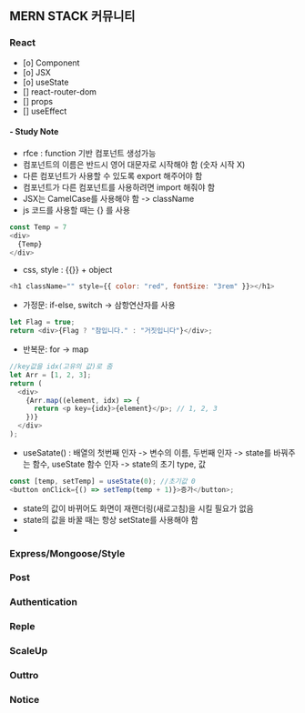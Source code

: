 ## MERN STACK 커뮤니티

### React

- [o] Component
- [o] JSX
- [o] useState
- [] react-router-dom
- [] props
- [] useEffect

#### - Study Note

- rfce : function 기반 컴포넌트 생성가능
- 컴포넌트의 이름은 반드시 영어 대문자로 시작해야 함 (숫자 시작 X)
- 다른 컴포넌트가 사용할 수 있도록 export 해주어야 함
- 컴포넌트가 다른 컴포넌트를 사용하려면 import 해줘야 함
- JSX는 CamelCase를 사용해야 함 -> className
- js 코드를 사용할 때는 {} 를 사용

```js
const Temp = 7
<div>
  {Temp}
</div>
```

- css, style : {{}} + object

```js
<h1 className="" style={{ color: "red", fontSize: "3rem" }}></h1>
```

- 가정문: if-else, switch -> 삼항연산자를 사용

```js
let Flag = true;
return <div>{Flag ? "참입니다." : "거짓입니다"}</div>;
```

- 반복문: for -> map

```js
//key값을 idx(고유의 값)로 줌
let Arr = [1, 2, 3];
return (
  <div>
    {Arr.map((element, idx) => {
      return <p key={idx}>{element}</p>; // 1, 2, 3
    })}
  </div>
);
```

- useSatate() : 배열의 첫번째 인자 -> 변수의 이름, 두번째 인자 -> state를 바꿔주는 함수, useState 함수 인자 -> state의 초기 type, 값

```js
const [temp, setTemp] = useState(0); //초기값 0
<button onClick={() => setTemp(temp + 1)}>증가</button>;
```

- state의 값이 바뀌어도 화면이 재랜더링(새로고침)을 시킬 필요가 없음
- state의 값을 바꿀 때는 항상 setState를 사용해야 함
-

### Express/Mongoose/Style

### Post

### Authentication

### Reple

### ScaleUp

### Outtro

### Notice
